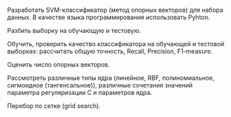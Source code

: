 Разработать SVM-классификатор (метод опорных векторов) для набора данных. В качестве языка программирования использовать Pyhton.

Разбить выборку на обучающую и тестовую.

Обучить, проверить качество классификатора на обучающей и тестовой выборках: рассчитать общую точность, Recall, Precision, F1-measure.

Оценить число опорных векторов.

Рассмотреть различные типы ядра (линейное, RBF, полиномиальное, сигмоидное (тангенсальное)), различные сочетания значений параметра регуляризации С и параметров ядра.

Перебор по сетке (grid search).